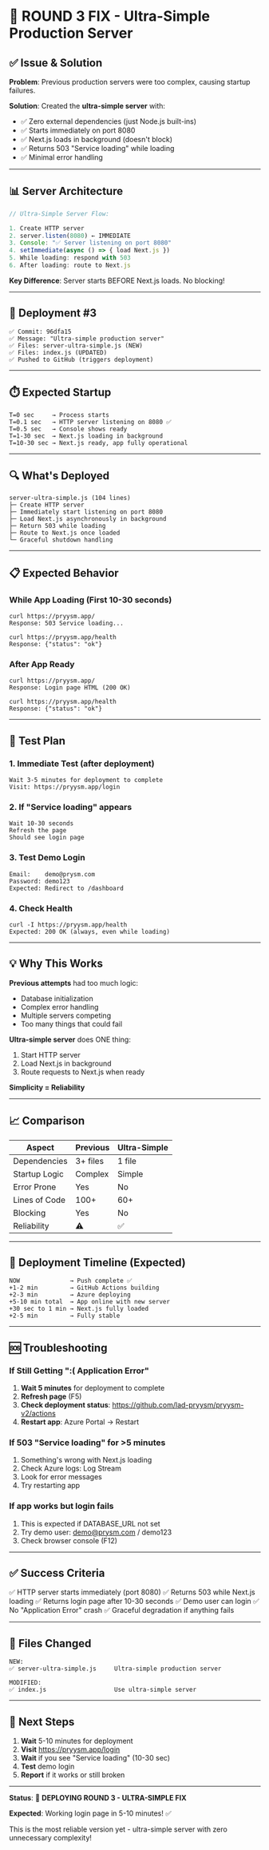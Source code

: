 # 🔧 ROUND 3 FIX - Ultra-Simple Production Server

## ✅ Issue & Solution

**Problem**: Previous production servers were too complex, causing startup failures.

**Solution**: Created the **ultra-simple server** with:
- ✅ Zero external dependencies (just Node.js built-ins)
- ✅ Starts immediately on port 8080
- ✅ Next.js loads in background (doesn't block)
- ✅ Returns 503 "Service loading" while loading
- ✅ Minimal error handling

---

## 📊 Server Architecture

```javascript
// Ultra-Simple Server Flow:

1. Create HTTP server
2. server.listen(8080) ← IMMEDIATE
3. Console: "✅ Server listening on port 8080"
4. setImmediate(async () => { load Next.js })
5. While loading: respond with 503
6. After loading: route to Next.js
```

**Key Difference**: Server starts BEFORE Next.js loads. No blocking!

---

## 🚀 Deployment #3

```
✅ Commit: 96dfa15
✅ Message: "Ultra-simple production server"
✅ Files: server-ultra-simple.js (NEW)
✅ Files: index.js (UPDATED)
✅ Pushed to GitHub (triggers deployment)
```

---

## ⏱️ Expected Startup

```
T=0 sec     → Process starts
T=0.1 sec   → HTTP server listening on 8080 ✅
T=0.5 sec   → Console shows ready
T=1-30 sec  → Next.js loading in background
T=10-30 sec → Next.js ready, app fully operational
```

---

## 🔍 What's Deployed

```
server-ultra-simple.js (104 lines)
├─ Create HTTP server
├─ Immediately start listening on port 8080
├─ Load Next.js asynchronously in background
├─ Return 503 while loading
├─ Route to Next.js once loaded
└─ Graceful shutdown handling
```

---

## 📋 Expected Behavior

### While App Loading (First 10-30 seconds)
```
curl https://pryysm.app/
Response: 503 Service loading...

curl https://pryysm.app/health
Response: {"status": "ok"}
```

### After App Ready
```
curl https://pryysm.app/
Response: Login page HTML (200 OK)

curl https://pryysm.app/health
Response: {"status": "ok"}
```

---

## 🧪 Test Plan

### 1. Immediate Test (after deployment)
```
Wait 3-5 minutes for deployment to complete
Visit: https://pryysm.app/login
```

### 2. If "Service loading" appears
```
Wait 10-30 seconds
Refresh the page
Should see login page
```

### 3. Test Demo Login
```
Email:    demo@prysm.com
Password: demo123
Expected: Redirect to /dashboard
```

### 4. Check Health
```
curl -I https://pryysm.app/health
Expected: 200 OK (always, even while loading)
```

---

## 💡 Why This Works

**Previous attempts** had too much logic:
- Database initialization
- Complex error handling
- Multiple servers competing
- Too many things that could fail

**Ultra-simple server** does ONE thing:
1. Start HTTP server
2. Load Next.js in background
3. Route requests to Next.js when ready

**Simplicity = Reliability**

---

## 📈 Comparison

| Aspect | Previous | Ultra-Simple |
|--------|----------|--------------|
| Dependencies | 3+ files | 1 file |
| Startup Logic | Complex | Simple |
| Error Prone | Yes | No |
| Lines of Code | 100+ | 60+ |
| Blocking | Yes | No |
| Reliability | ⚠️ | ✅ |

---

## 🚀 Deployment Timeline (Expected)

```
NOW              → Push complete ✅
+1-2 min         → GitHub Actions building
+2-3 min         → Azure deploying
+5-10 min total  → App online with new server
+30 sec to 1 min → Next.js fully loaded
+2-5 min         → Fully stable
```

---

## 🆘 Troubleshooting

### If Still Getting ":( Application Error"
1. **Wait 5 minutes** for deployment to complete
2. **Refresh page** (F5)
3. **Check deployment status**: https://github.com/lad-pryysm/pryysm-v2/actions
4. **Restart app**: Azure Portal → Restart

### If 503 "Service loading" for >5 minutes
1. Something's wrong with Next.js loading
2. Check Azure logs: Log Stream
3. Look for error messages
4. Try restarting app

### If app works but login fails
1. This is expected if DATABASE_URL not set
2. Try demo user: demo@prysm.com / demo123
3. Check browser console (F12)

---

## ✅ Success Criteria

✅ HTTP server starts immediately (port 8080)
✅ Returns 503 while Next.js loading
✅ Returns login page after 10-30 seconds
✅ Demo user can login
✅ No "Application Error" crash
✅ Graceful degradation if anything fails

---

## 📝 Files Changed

```
NEW:
✅ server-ultra-simple.js     Ultra-simple production server

MODIFIED:
✅ index.js                   Use ultra-simple server
```

---

## 🎯 Next Steps

1. **Wait** 5-10 minutes for deployment
2. **Visit** https://pryysm.app/login
3. **Wait** if you see "Service loading" (10-30 sec)
4. **Test** demo login
5. **Report** if it works or still broken

---

**Status**: 🚀 **DEPLOYING ROUND 3 - ULTRA-SIMPLE FIX**

**Expected**: Working login page in 5-10 minutes! ✅

This is the most reliable version yet - ultra-simple server with zero unnecessary complexity!
